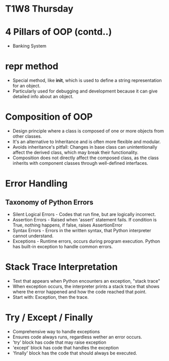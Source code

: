 # T1W8 Thursday

# 4 Pillars of OOP (contd..)
- Banking System

# __repr__ method
- Special method, like __init__, which is used to define a string representation for an object.
- Particularly used for debugging and development because it can give detailed info about an object.

# Composition of OOP
- Design principle where a class is composed of one or more objects from other classes.
- It's an alternative to Inheritance and is often more flexible and modular.
- Avoids inheritance's pitfall: Changes in base class can unintentionally affect the derived class, which may break their functionality.
- Composition does not directly affect the composed class, as the class inherits with component classes through well-defined interfaces.

# Error Handling 
## Taxonomy of Python Errors
- Silent Logical Errors - Codes that run fine, but are logically incorrect.
- Assertion Errors - Raised when 'assert' statement fails. If condition is True, nothing happens, if false, raises AssertionError
- Syntax Errors - Errors in the written syntax, that Python interpreter cannot understand. 
- Exceptions - Runtime errors, occurs during program execution. Python has built-in exception to handle common errors.

# Stack Trace Interpretation
- Text that appears when Python encounters an exception, "stack trace"
- When exception occurs, the interpreter prints a stack trace that shows where the error happened and how the code reached that point.
- Start with: Exception, then the trace.

# Try / Except / Finally
- Comprehensive way to handle exceptions
- Ensures code always runs, regardless wether an error occurs.
- 'try' block has code that may raise exception
- 'except' block has code that handles the exception
- 'finally' block has the code that should always be executed.
